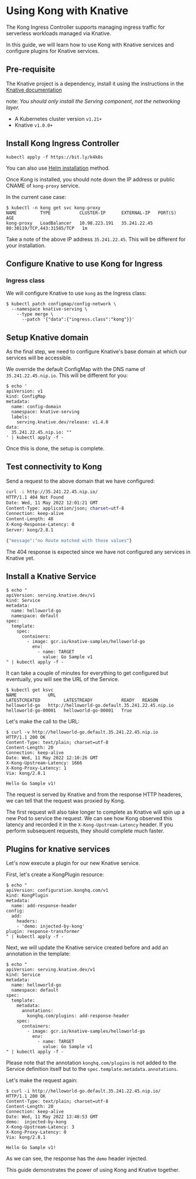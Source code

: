 # Using Kong with Knative
The Kong Ingress Controller supports managing ingress traffic for
serverless workloads managed via Knative.

In this guide, we will learn how to use Kong with Knative services and
configure plugins for Knative services.

## Pre-requisite
The Knative project is a dependency, install it using the instructions in the [Knative documentation](https://knative.dev/docs/install/yaml-install/serving/install-serving-with-yaml/#install-the-knative-serving-component)

note: *You should only install the Serving component, not the networking layer.*

* A Kubernetes cluster version `v1.21+`
* Knative `v1.0.0+`

## Install Kong Ingress Controller

```
kubectl apply -f https://bit.ly/k4k8s
```

You can also use [Helm installation](https://github.com/Kong/charts/blob/main/charts/kong/README.md) method.

Once Kong is installed, you should note down the IP address or public CNAME of `kong-proxy` service.

In the current case case:

```shell
$ kubectl -n kong get svc kong-proxy
NAME         TYPE           CLUSTER-IP      EXTERNAL-IP   PORT(S)                      AGE
kong-proxy   LoadBalancer   10.98.223.191   35.241.22.45     80:30119/TCP,443:31585/TCP   1m
```

Take a note of the above IP address `35.241.22.45`. This will be different
for your installation.

## Configure Knative to use Kong for Ingress

### Ingress class

We will configure Knative to use `kong` as the Ingress class:

```
$ kubectl patch configmap/config-network \
  --namespace knative-serving \
    --type merge \
      --patch '{"data":{"ingress.class":"kong"}}'
```

## Setup Knative domain

As the final step, we need to configure Knative's base domain at which
our services will be accessible.

We override the default ConfigMap with the DNS name of `35.241.22.45.nip.io`.
This will be different for you:

```
$ echo '
apiVersion: v1
kind: ConfigMap
metadata:
  name: config-domain
  namespace: knative-serving
  labels:
    serving.knative.dev/release: v1.4.0
data:
  35.241.22.45.nip.io: ""
' | kubectl apply -f -
```

Once this is done, the setup is complete.

## Test connectivity to Kong

Send a request to the above domain that we have configured:

```bash
curl -i http://35.241.22.45.nip.io/
HTTP/1.1 404 Not Found
Date: Wed, 11 May 2022 12:01:21 GMT
Content-Type: application/json; charset=utf-8
Connection: keep-alive
Content-Length: 48
X-Kong-Response-Latency: 0
Server: kong/2.8.1

{"message":"no Route matched with those values"}
```

The 404 response is expected since we have not configured any services
in Knative yet.

## Install a Knative Service

```
$ echo "
apiVersion: serving.knative.dev/v1
kind: Service
metadata:
  name: helloworld-go
  namespace: default
spec:
  template:
    spec:
      containers:
        - image: gcr.io/knative-samples/helloworld-go
          env:
            - name: TARGET
              value: Go Sample v1
" | kubectl apply -f -
```

It can take a couple of minutes for everything to get configured but
eventually, you will see the URL of the Service.

```shell
$ kubectl get ksvc
NAME            URL                                             LATESTCREATED         LATESTREADY           READY   REASON
helloworld-go   http://helloworld-go.default.35.241.22.45.nip.io   helloworld-go-00001   helloworld-go-00001   True
```

Let's make the call to the URL:

```shell
$ curl -v http://helloworld-go.default.35.241.22.45.nip.io
HTTP/1.1 200 OK
Content-Type: text/plain; charset=utf-8
Content-Length: 20
Connection: keep-alive
Date: Wed, 11 May 2022 12:10:26 GMT
X-Kong-Upstream-Latency: 1666
X-Kong-Proxy-Latency: 1
Via: kong/2.8.1

Hello Go Sample v1!
```

The request is served by Knative and from the response HTTP headeres,
we can tell that the request was proxied by Kong.

The first request will also take longer to complete as Knative will spin
up a new Pod to service the request.
We can see how Kong observed this latency and recorded it in the
`X-Kong-Upstream-Latency` header.
If you perform subsequent requests,
they should complete much faster.

## Plugins for knative services

Let's now execute a plugin for our new Knative service.

First, let's create a KongPlugin resource:

```shell
$ echo "
apiVersion: configuration.konghq.com/v1
kind: KongPlugin
metadata:
  name: add-response-header
config:
  add:
    headers:
    - 'demo: injected-by-kong'
plugin: response-transformer
" | kubectl apply -f -
```

Next, we will update the Knative service created before and add an
annotation in the template:

```shell
$ echo "
apiVersion: serving.knative.dev/v1
kind: Service
metadata:
  name: helloworld-go
  namespace: default
spec:
  template:
    metadata:
      annotations:
        konghq.com/plugins: add-response-header
    spec:
      containers:
        - image: gcr.io/knative-samples/helloworld-go
          env:
            - name: TARGET
              value: Go Sample v1
" | kubectl apply -f -
```

Please note that the annotation `konghq.com/plugins` is
not added to the Service definition
itself but to the `spec.template.metadata.annotations`.

Let's make the request again:

```shell
$ curl -i http://helloworld-go.default.35.241.22.45.nip.io/
HTTP/1.1 200 OK
Content-Type: text/plain; charset=utf-8
Content-Length: 20
Connection: keep-alive
Date: Wed, 11 May 2022 13:48:53 GMT
demo:  injected-by-kong
X-Kong-Upstream-Latency: 3
X-Kong-Proxy-Latency: 0
Via: kong/2.8.1

Hello Go Sample v1!
```

As we can see, the response has the `demo` header injected.

This guide demonstrates the power of using Kong and Knative together.